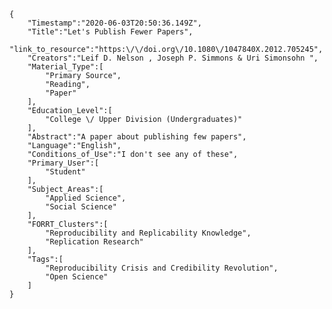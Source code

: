 
    {
        "Timestamp":"2020-06-03T20:50:36.149Z",
        "Title":"Let's Publish Fewer Papers",
        "link_to_resource":"https:\/\/doi.org\/10.1080\/1047840X.2012.705245",
        "Creators":"Leif D. Nelson , Joseph P. Simmons & Uri Simonsohn ",
        "Material_Type":[
            "Primary Source",
            "Reading",
            "Paper"
        ],
        "Education_Level":[
            "College \/ Upper Division (Undergraduates)"
        ],
        "Abstract":"A paper about publishing few papers",
        "Language":"English",
        "Conditions_of_Use":"I don't see any of these",
        "Primary_User":[
            "Student"
        ],
        "Subject_Areas":[
            "Applied Science",
            "Social Science"
        ],
        "FORRT_Clusters":[
            "Reproducibility and Replicability Knowledge",
            "Replication Research"
        ],
        "Tags":[
            "Reproducibility Crisis and Credibility Revolution",
            "Open Science"
        ]
    }
